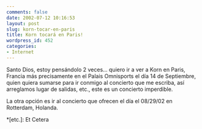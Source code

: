 ```yaml
---
comments: false
date: 2002-07-12 10:16:53
layout: post
slug: korn-tocar-en-paris
title: Korn tocará en Paris!
wordpress_id: 452
categories:
- Internet
---
```


Santo Dios, estoy pensándolo 2 veces… quiero ir a ver a Korn en Paris, Francia más precisamente en el Palais Omnisports el día 14 de Septiembre, quien quiera sumarse para ir conmigo al concierto que me escriba, así arreglamos lugar de salidas, etc., este es un concierto imperdible.





La otra opción es ir al concierto que ofrecen el día el 08/29/02 en Rotterdam, Holanda.




 
  *[etc.]: Et Cetera
